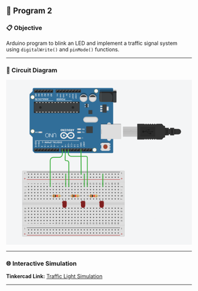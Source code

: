 ## 🚀 Program 2

### 📋 Objective
Arduino program to blink an LED and implement a traffic signal system using `digitalWrite()` and `pinMode()` functions.

---

### 🔧 Circuit Diagram

![Traffic Light Circuit](./Traffic%20Light.png)

---

### 🌐 Interactive Simulation

**Tinkercad Link:** [Traffic Light Simulation](https://www.tinkercad.com/things/eZiWUlEoGof-traffic-light?sharecode=DKyZaq0rKqo9dfptGX5jwHNxEp6OPITUAH3H8CsAM4U)

---